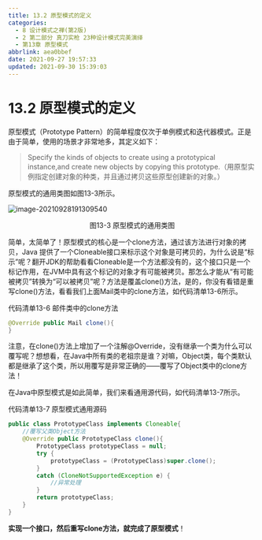 ```yaml
---
title: 13.2 原型模式的定义
categories:
  - 8 设计模式之禅(第2版)
  - 2 第二部分 真刀实枪 23种设计模式完美演绎
  - 第13章 原型模式
abbrlink: aea0bbef
date: 2021-09-27 19:57:33
updated: 2021-09-30 15:39:03
---
```

# 13.2 原型模式的定义
原型模式（Prototype Pattern）的简单程度仅次于单例模式和迭代器模式。正是由于简单，使用的场景才非常地多，其定义如下：
> Specify the kinds of objects to create using a prototypical instance,and create new objects by copying this prototype.（用原型实例指定创建对象的种类，并且通过拷贝这些原型创建新的对象。）

原型模式的通用类图如图13-3所示。

![image-20210928191309540](https://gitee.com/XiaoLan223/images/raw/master/Blog/Sum/20210928191309.png)

<center>图13-3 原型模式的通用类图</center>

简单，太简单了！原型模式的核心是一个clone方法，通过该方法进行对象的拷贝，Java 提供了一个Cloneable接口来标示这个对象是可拷贝的，为什么说是“标示”呢？翻开JDK的帮助看看Cloneable是一个方法都没有的，这个接口只是一个标记作用，在JVM中具有这个标记的对象才有可能被拷贝。那怎么才能从“有可能被拷贝”转换为“可以被拷贝”呢？方法是覆盖clone()方法，是的，你没有看错是重写clone()方法，看看我们上面Mail类中的clone方法，如代码清单13-6所示。

代码清单13-6 邮件类中的clone方法
```java
@Override public Mail clone(){
}
```
注意，在clone()方法上增加了一个注解@Override，没有继承一个类为什么可以覆写呢？想想看，在Java中所有类的老祖宗是谁？对嘛，Object类，每个类默认都是继承了这个类，所以用覆写是非常正确的——覆写了Object类中的clone方法！

在Java中原型模式是如此简单，我们来看通用源代码，如代码清单13-7所示。

代码清单13-7 原型模式通用源码
```java
public class PrototypeClass implements Cloneable{
    //覆写父类Object方法
    @Override public PrototypeClass clone(){
        PrototypeClass prototypeClass = null;
        try {
            prototypeClass = (PrototypeClass)super.clone();
        }
        catch (CloneNotSupportedException e) {
            //异常处理
        }
        return prototypeClass;
    }
}
```

**实现一个接口，然后重写clone方法，就完成了原型模式**！
